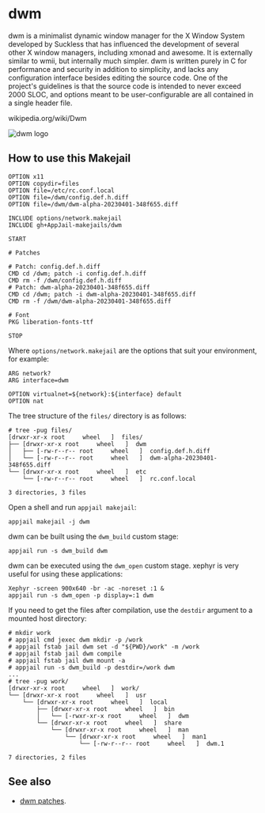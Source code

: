 # dwm

dwm is a minimalist dynamic window manager for the X Window System developed by Suckless that has influenced the development of several other X window managers, including xmonad and awesome. It is externally similar to wmii, but internally much simpler. dwm is written purely in C for performance and security in addition to simplicity, and lacks any configuration interface besides editing the source code. One of the project's guidelines is that the source code is intended to never exceed 2000 SLOC, and options meant to be user-configurable are all contained in a single header file.

wikipedia.org/wiki/Dwm

![dwm logo](https://upload.wikimedia.org/wikipedia/commons/c/c7/Dwm-logo.png)

## How to use this Makejail

```
OPTION x11
OPTION copydir=files
OPTION file=/etc/rc.conf.local
OPTION file=/dwm/config.def.h.diff
OPTION file=/dwm/dwm-alpha-20230401-348f655.diff

INCLUDE options/network.makejail
INCLUDE gh+AppJail-makejails/dwm

START

# Patches

# Patch: config.def.h.diff
CMD cd /dwm; patch -i config.def.h.diff
CMD rm -f /dwm/config.def.h.diff
# Patch: dwm-alpha-20230401-348f655.diff
CMD cd /dwm; patch -i dwm-alpha-20230401-348f655.diff
CMD rm -f /dwm/dwm-alpha-20230401-348f655.diff

# Font
PKG liberation-fonts-ttf

STOP
```

Where `options/network.makejail` are the options that suit your environment, for example:

```
ARG network?
ARG interface=dwm

OPTION virtualnet=${network}:${interface} default
OPTION nat
```

The tree structure of the `files/` directory is as follows:

```
# tree -pug files/
[drwxr-xr-x root     wheel   ]  files/
├── [drwxr-xr-x root     wheel   ]  dwm
│   ├── [-rw-r--r-- root     wheel   ]  config.def.h.diff
│   └── [-rw-r--r-- root     wheel   ]  dwm-alpha-20230401-348f655.diff
└── [drwxr-xr-x root     wheel   ]  etc
    └── [-rw-r--r-- root     wheel   ]  rc.conf.local

3 directories, 3 files
```

Open a shell and run `appjail makejail`:

```
appjail makejail -j dwm
```

dwm can be built using the `dwm_build` custom stage:

```
appjail run -s dwm_build dwm
```

dwm can be executed using the `dwm_open` custom stage. xephyr is very useful for using these applications:

```
Xephyr -screen 900x640 -br -ac -noreset :1 &
appjail run -s dwm_open -p display=:1 dwm
```

If you need to get the files after compilation, use the `destdir` argument to a mounted host directory:

```
# mkdir work
# appjail cmd jexec dwm mkdir -p /work
# appjail fstab jail dwm set -d "${PWD}/work" -m /work
# appjail fstab jail dwm compile
# appjail fstab jail dwm mount -a
# appjail run -s dwm_build -p destdir=/work dwm
...
# tree -pug work/
[drwxr-xr-x root     wheel   ]  work/
└── [drwxr-xr-x root     wheel   ]  usr
    └── [drwxr-xr-x root     wheel   ]  local
        ├── [drwxr-xr-x root     wheel   ]  bin
        │   └── [-rwxr-xr-x root     wheel   ]  dwm
        └── [drwxr-xr-x root     wheel   ]  share
            └── [drwxr-xr-x root     wheel   ]  man
                └── [drwxr-xr-x root     wheel   ]  man1
                    └── [-rw-r--r-- root     wheel   ]  dwm.1

7 directories, 2 files
```

## See also

* [dwm patches](https://dwm.suckless.org/patches).

